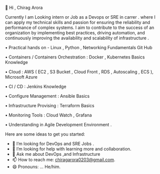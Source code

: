  👋 Hi , Chirag Arora

Currently I am Looking intern or Job as a Devops or SRE in carrer . where I can apply my technical skills and passion for ensuring the reliability and performance of complex systems. I aim to contribute to the success of an organization by implementing best practices, driving automation, and continuously improving the availability and scalability of infrastructure .

• Practical hands on - Linux , Python , Networking Fundamentals Git Hub 

• Containers / Containers Orchestration : Docker , Kubernetes Basics Knowledge 

• Cloud : AWS ( EC2 , S3 Bucket , Cloud Front , RDS , Autoscaling , ECS ), Microsoft Azure 

• Cl / CD : Jenkins Knowledge 

• Configure Management : Ansible Basics

• Infrastructure Provising : Terraform Basics

• Monitoring Tools : Cloud Watch , Grafana

• Understanding in Agile Development Environment .



Here are some ideas to get you started:


- 👯 I’m looking for DevOps and SRE Jobs .
- 🤔 I’m looking for help with learning more and collaboration.
- 💬 Ask me about DevOps ,and Infrastructure
- 📫 How to reach me: chiragarora0203@gmail.com.
- 😄 Pronouns: ... He/him.


